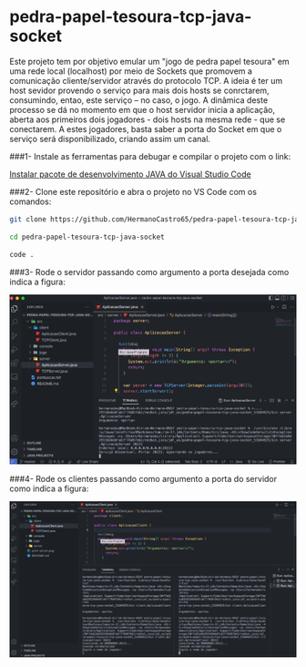 # pedra-papel-tesoura-tcp-java-socket
  Este projeto tem por objetivo emular um "jogo de pedra papel tesoura" em uma rede local (localhost) por meio de Sockets que promovem a comunicação cliente/servidor através do protocolo TCP. A ideia é ter um host sevidor provendo o serviço para mais dois hosts se conrctarem,  consumindo, entao, este serviço – no caso, o jogo. A dinâmica deste processo se dá no momento em que o host servidor inicia a aplicação, aberta aos primeiros dois jogadores - dois hosts na mesma rede -  que se conectarem. A estes jogadores, basta saber a porta do Socket em que o serviço será disponibilizado, criando assim um canal.
  
###1- Instale as ferramentas para debugar e compilar o projeto com o link:

[Instalar pacote de desenvolvimento JAVA do Visual Studio Code
](https://code.visualstudio.com/docs/languages/java)

###2- Clone este repositório e abra o projeto no VS Code com os comandos:

```bash
git clone https://github.com/HermanoCastro65/pedra-papel-tesoura-tcp-java-socket.git
```
```bash
cd pedra-papel-tesoura-tcp-java-socket
```
```bash
code .
```

###3- Rode o servidor passando como argumento a porta desejada como indica a figura:

![print-server](print-server.png)

###4- Rode os clientes passando como argumento a porta do servidor como indica a figura:

![print-clients](print-clients.png)
